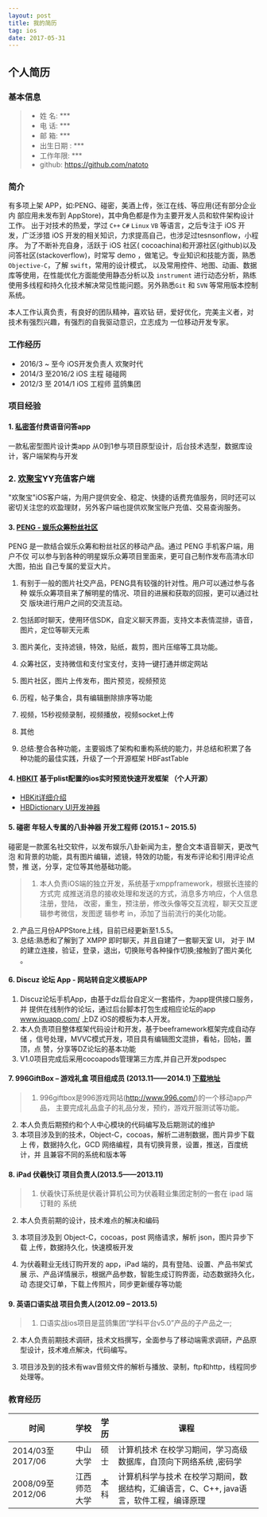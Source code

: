 ```yaml
---
layout: post
title: 我的简历
tag: ios
date: 2017-05-31 
---
```

## 个人简历
 
###  基本信息 
>* 姓 名: ***
>* 电 话: ***
>* 邮 箱: ***
>* 出生日期 : ***
>* 工作年限: ***
>* github: https://github.com/natoto 

###  简介   
   有多项上架 APP，如:PENG、碰密，美酒上传，张江在线、等应用(还有部分企业内 部应用未发布到 AppStore)，其中角色都是作为主要开发人员和软件架构设计工作。 
   出于对技术的热爱，学过 `C++` `C#` `Linux` `VB` 等语言，之后专注于 iOS 开发，广泛涉猎 iOS 开发的相关知识，力求提高自己，也涉足过tesnsonflow，小程序。
   为了不断补充自身，活跃于 iOS 社区( cocoachina)和开源社区(github)以及问答社区(stackoverflow)，时常写 demo ，做笔记。专业知识和技能方面，熟悉 `Objective-C`，了解 `swift`，常用的设计模式， 以及常用控件、地图、动画、数据库等使用，在性能优化方面能使用静态分析以及 `instrument` 进行动态分析，熟练使用多线程和持久化技术解决常见性能问题。另外熟悉`Git` 和 `SVN` 等常用版本控制系统。
    
   本人工作认真负责，有良好的团队精神，喜欢钻 研，爱好优化，完美主义者，对技术有强烈兴趣，有强烈的自我驱动意识，立志成为 一位移动开发专家。 


###  工作经历 
* 2016/3 ~ 至今   iOS开发负责人 欢聚时代
* 2014/3 至2016/2 iOS 主程 碰碰网  
* 2012/3 至 2014/1 iOS 工程师 蓝鸽集团 
 
###  项目经验
 

####  1. [私密答](http://t.cn/Ra89qox)付费语音问答app
 一款私密型图片设计类app
从0到1参与项目原型设计，后台技术选型，数据库设计，客户端架构与开发

###  2. [欢聚宝](https://itunes.apple.com/cn/app/id1056529257?mt=8)YY充值客户端

"欢聚宝"iOS客户端，为用户提供安全、稳定、快捷的话费充值服务，同时还可以密切关注您的欢盈理财，另外客户端也提供欢聚宝账户充值、交易查询服务。

#### 3. [PENG - 娱乐众筹粉丝社区](https://itunes.apple.com/us/app/peng-zui-dong-ni-zhui-xing/id1018173618?l=zh&ls=1&mt=8)

PENG 是一款结合娱乐众筹和粉丝社区的移动产品。通过 PENG 手机客户端，用户不仅 可以参与到各种的明星娱乐众筹项目里面来，更可自己制作发布高清水印大图，拍出 自己专属的爱豆大片。
> 
1. 有别于一般的图片社交产品，PENG具有较强的针对性。用户可以通过参与各种 娱乐众筹项目来了解明星的情况、项目的进展和获取的回报，更可以通过社交 版块进行用户之间的交流互动。  
2.	包括即时聊天，使用环信SDK，自定义聊天界面，支持文本表情混排，语音， 图片，定位等聊天元素 
3.	图片美化，支持滤镜，特效，贴纸，裁剪，图片压缩等工具功能。 
4.	众筹社区，支持微信和支付宝支付，支持一键打通并绑定网站 
5.	图片社区，图片上传发布，图片预览，视频预览 
6.	历程，帖子集合，具有编辑删除排序等功能 
7.	视频，15秒视频录制，视频播放，视频socket上传 

8.	其他 

9.	总结:整合各种功能，主要锻炼了架构和重构系统的能力，并总结和积累了各 
种功能的最佳实践，升级了一个开源框架 HBFastTable 

####  4. [HBKIT](https://github.com/Natoto/HBFastTableViewCotroller) 基于plist配置的ios实时预览快速开发框架 （个人开源）
>
* [HBKit详细介绍](http://www.jianshu.com/p/4f65209889e7)
* [HBDictionary UI开发神器](http://www.jianshu.com/p/1f2d90d82987)

####  5.  碰密 年轻人专属的八卦神器 开发工程师 (2015.1 ~ 2015.5) 

碰密是一款匿名社交软件，以发布娱乐八卦新闻为主，整合文本语音聊天，更改气泡 和背景的功能，具有图片编辑，滤镜，特效的功能，有发布评论和引用评论点赞，推 送，分享，定位等其他基础功能。 
>1.	本人负责iOS端的独立开发，系统基于xmppframework，根据长连接的方式完 成推送消息的接收处理和发送的方式，消息多方响应，个人信息注册，登陆， 改密，重生，预注册，修改头像等交互流程，聊天交互逻辑参考微信，发图逻 辑参考 in，添加了当前流行的美化功能。 
2.	产品三月份APPStore上线，目前已经更新至1.5.5。 
3.	总结:熟悉和了解到了 XMPP 即时聊天，并且自建了一套聊天室 UI， 对于 IM 
的建立连接，验证，登录，退出，切换账号各种操作切换;接触到了图片美化 。 

####  6. Discuz 论坛 App - 网站转自定义模板APP
>
1.	Discuz论坛手机App，由基于dz后台自定义一套插件，为app提供接口服务，并 提供在线制作的论坛，通过后台脚本打包生成相应论坛的app www.iquapp.com/ 上DZ iOS的模板为本人开发。 
2.	本人负责项目整体框架代码设计和开发，基于beeframework框架完成自动存储 ，信号处理，MVVC模式开发，项目具有编辑图文混排，看帖，回帖，置顶，点 赞，分享等DZ论坛的基本功能 
3.	V1.0项目完成后采用cocoapods管理第三方库,并自己开发podspec 


####  7. 996GiftBox – 游戏礼盒 项目组成员 (2013.11——2014.1) [下载地址](http://www.996.com/box/ )

> 1. 996giftbox是996游戏网站(http://www.996.com/)的一个移动app产品， 主要完成礼品盒子的礼品分发，预约，游戏开服测试等功能。 
2. 本人负责后期预约和个人中心模块的代码编写及后期测试的维护 
3. 本项目涉及到的技术，Object-C，cocoas，解析二进制数据，图片异步下载上 传，数据持久化，GCD 网络编程，具有切换背景，设置，推送，百度统计，并 且兼容不同的系统和版本等 
 
####  8. iPad 伏羲快订 项目负责人(2013.5——2013.11) 
>1.	伏羲快订系统是伏羲计算机公司为伏羲鞋业集团定制的一套在 ipad 端订鞋的 系统 

2.	本人负责前期的设计，技术难点的解决和编码 

3.	本项目涉及到 Object-C，cocoas，post 网络请求，解析 json，图片异步下载 
上传，数据持久化，快速模板开发 

4.	为伏羲鞋业无线订购开发的 app，iPad 端的，具有登陆、设置、产品书架式展 
示、产品详情展示，根据产品参数，智能生成订购界面，动态数据持久化，动 态提交订单，下载上传照片，同步更新缓存等功能 


####  9. 英语口语实战 项目负责人(2012.09 – 2013.5) 
>1.	口语实战ios项目是蓝鸽集团“学科平台v5.0”产品的子产品之一; 

2.	本人负责前期技术调研，技术文档撰写，全面参与了移动端需求调研，产品原 
型设计，技术难点解决，代码编写。 

3.	项目涉及到的技术有wav音频文件的解析与播放、录制，ftp和http，线程同步 
处理等。 

###  教育经历 

| 时间        | 学校   |  学历  | 课程 |
| --------   | -------:  | :----:  | ---|
| 2014/03至2017/06     |中山大学  |   硕士     | 计算机技术 在校学习期间，学习高级数据库，自顶向下网络系统 ,密码学  |
| 2008/09至2012/06        |   江西师范大学   |  本科   |  计算机科学与技术 在校学习期间，数据结构，汇编语言，C、C++, java语言，软件工程，编译原理 |
 
 

 

 

